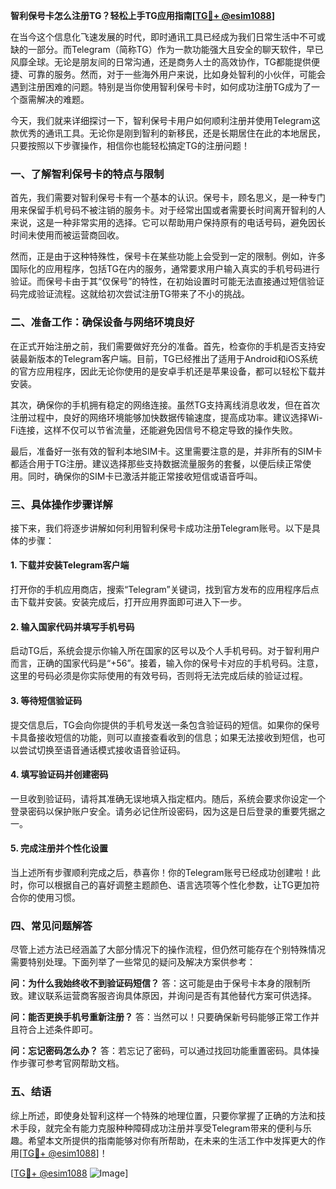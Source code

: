 **智利保号卡怎么注册TG？轻松上手TG应用指南[[TG💪+ @esim1088](https://t.me/s/esim1088)]**

在当今这个信息化飞速发展的时代，即时通讯工具已经成为我们日常生活中不可或缺的一部分。而Telegram（简称TG）作为一款功能强大且安全的聊天软件，早已风靡全球。无论是朋友间的日常沟通，还是商务人士的高效协作，TG都能提供便捷、可靠的服务。然而，对于一些海外用户来说，比如身处智利的小伙伴，可能会遇到注册困难的问题。特别是当你使用智利保号卡时，如何成功注册TG成为了一个亟需解决的难题。

今天，我们就来详细探讨一下，智利保号卡用户如何顺利注册并使用Telegram这款优秀的通讯工具。无论你是刚到智利的新移民，还是长期居住在此的本地居民，只要按照以下步骤操作，相信你也能轻松搞定TG的注册问题！

### 一、了解智利保号卡的特点与限制

首先，我们需要对智利保号卡有一个基本的认识。保号卡，顾名思义，是一种专门用来保留手机号码不被注销的服务卡。对于经常出国或者需要长时间离开智利的人来说，这是一种非常实用的选择。它可以帮助用户保持原有的电话号码，避免因长时间未使用而被运营商回收。

然而，正是由于这种特殊性，保号卡在某些功能上会受到一定的限制。例如，许多国际化的应用程序，包括TG在内的服务，通常要求用户输入真实的手机号码进行验证。而保号卡由于其“仅保号”的特性，在初始设置时可能无法直接通过短信验证码完成验证流程。这就给初次尝试注册TG带来了不小的挑战。

### 二、准备工作：确保设备与网络环境良好

在正式开始注册之前，我们需要做好充分的准备。首先，检查你的手机是否支持安装最新版本的Telegram客户端。目前，TG已经推出了适用于Android和iOS系统的官方应用程序，因此无论你使用的是安卓手机还是苹果设备，都可以轻松下载并安装。

其次，确保你的手机拥有稳定的网络连接。虽然TG支持离线消息收发，但在首次注册过程中，良好的网络环境能够加快数据传输速度，提高成功率。建议选择Wi-Fi连接，这样不仅可以节省流量，还能避免因信号不稳定导致的操作失败。

最后，准备好一张有效的智利本地SIM卡。这里需要注意的是，并非所有的SIM卡都适合用于TG注册。建议选择那些支持数据流量服务的套餐，以便后续正常使用。同时，确保你的SIM卡已激活并能正常接收短信或语音呼叫。

### 三、具体操作步骤详解

接下来，我们将逐步讲解如何利用智利保号卡成功注册Telegram账号。以下是具体的步骤：

#### 1. 下载并安装Telegram客户端

打开你的手机应用商店，搜索“Telegram”关键词，找到官方发布的应用程序后点击下载并安装。安装完成后，打开应用界面即可进入下一步。

#### 2. 输入国家代码并填写手机号码

启动TG后，系统会提示你输入所在国家的区号以及个人手机号码。对于智利用户而言，正确的国家代码是“+56”。接着，输入你的保号卡对应的手机号码。注意，这里的号码必须是你实际使用的有效号码，否则将无法完成后续的验证过程。

#### 3. 等待短信验证码

提交信息后，TG会向你提供的手机号发送一条包含验证码的短信。如果你的保号卡具备接收短信的功能，则可以直接查看收到的信息；如果无法接收到短信，也可以尝试切换至语音通话模式接收语音验证码。

#### 4. 填写验证码并创建密码

一旦收到验证码，请将其准确无误地填入指定框内。随后，系统会要求你设定一个登录密码以保护账户安全。请务必记住所设密码，因为这是日后登录的重要凭据之一。

#### 5. 完成注册并个性化设置

当上述所有步骤顺利完成之后，恭喜你！你的Telegram账号已经成功创建啦！此时，你可以根据自己的喜好调整主题颜色、语言选项等个性化参数，让TG更加符合你的使用习惯。

### 四、常见问题解答

尽管上述方法已经涵盖了大部分情况下的操作流程，但仍然可能存在个别特殊情况需要特别处理。下面列举了一些常见的疑问及解决方案供参考：

**问：为什么我始终收不到验证码短信？**
答：这可能是由于保号卡本身的限制所致。建议联系运营商客服咨询具体原因，并询问是否有其他替代方案可供选择。

**问：能否更换手机号重新注册？**
答：当然可以！只要确保新号码能够正常工作并且符合上述条件即可。

**问：忘记密码怎么办？**
答：若忘记了密码，可以通过找回功能重置密码。具体操作步骤可参考官网帮助文档。

### 五、结语

综上所述，即使身处智利这样一个特殊的地理位置，只要你掌握了正确的方法和技术手段，就完全有能力克服种种障碍成功注册并享受Telegram带来的便利与乐趣。希望本文所提供的指南能够对你有所帮助，在未来的生活工作中发挥更大的作用[[TG💪+ @esim1088](https://t.me/s/esim1088)]！

[[TG💪+ @esim1088](https://t.me/s/esim1088) ![Image](https://i.postimg.cc/4NQfJmqS/Snipaste-2025-05-13-00-14-12.png)]